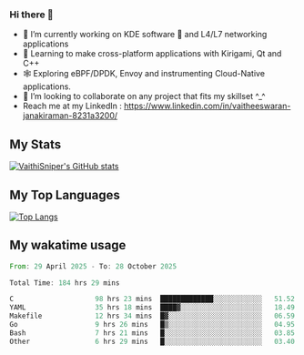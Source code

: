 ### Hi there 👋

- 🔭 I’m currently working on KDE software 💓 and L4/L7 networking applications 
- 📖 Learning to make cross-platform applications with Kirigami, Qt and C++
- 🕸️ Exploring eBPF/DPDK, Envoy and instrumenting Cloud-Native applications. 
- 👯 I’m looking to collaborate on any project that fits my skillset ^_^
- Reach me at my LinkedIn : https://www.linkedin.com/in/vaitheeswaran-janakiraman-8231a3200/

## My Stats
[![VaithiSniper's GitHub stats](https://github-readme-stats.vercel.app/api?username=VaithiSniper&hide=stars&theme=radical)](https://github.com/anuraghazra/github-readme-stats)

## My Top Languages

[![Top Langs](https://github-readme-stats.vercel.app/api/top-langs/?username=VaithiSniper&layout=compact)](https://github.com/anuraghazra/github-readme-stats)

## My wakatime usage

<!--START_SECTION:waka-->

```rust
From: 29 April 2025 - To: 28 October 2025

Total Time: 184 hrs 29 mins

C                    98 hrs 23 mins  █████████████░░░░░░░░░░░░   51.52 %
YAML                 35 hrs 18 mins  ████▓░░░░░░░░░░░░░░░░░░░░   18.49 %
Makefile             12 hrs 34 mins  █▓░░░░░░░░░░░░░░░░░░░░░░░   06.59 %
Go                   9 hrs 26 mins   █▒░░░░░░░░░░░░░░░░░░░░░░░   04.95 %
Bash                 7 hrs 21 mins   █░░░░░░░░░░░░░░░░░░░░░░░░   03.85 %
Other                6 hrs 29 mins   █░░░░░░░░░░░░░░░░░░░░░░░░   03.40 %
```

<!--END_SECTION:waka-->
